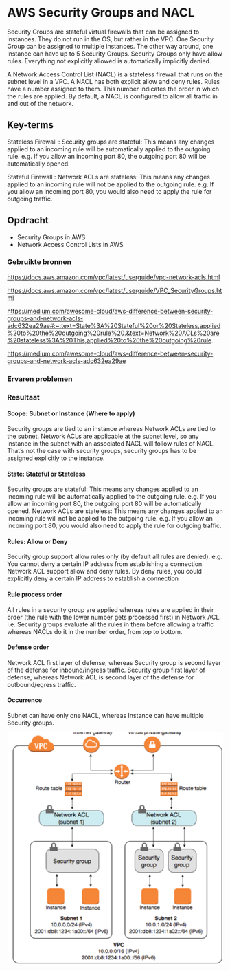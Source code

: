 # AWS Security Groups and NACL
Security Groups are stateful virtual firewalls that can be assigned to instances. They do not run in the OS, but rather in the VPC.
One Security Group can be assigned to multiple instances. The other way around, one instance can have up to 5 Security Groups.
Security Groups only have allow rules. Everything not explicitly allowed is automatically implicitly denied.

A Network Access Control List (NACL) is a stateless firewall that runs on the subnet level in a VPC.
A NACL has both explicit allow and deny rules. Rules have a number assigned to them. This number indicates the order in which the rules are applied.
By default, a NACL is configured to allow all traffic in and out of the network.


## Key-terms
Stateless Firewall : Security groups are stateful: This means any changes applied to an incoming rule will be automatically applied to the outgoing rule. e.g. If you allow an incoming port 80, the outgoing port 80 will be automatically opened.

Stateful Firewall : Network ACLs are stateless: This means any changes applied to an incoming rule will not be applied to the outgoing rule. e.g. If you allow an incoming port 80, you would also need to apply the rule for outgoing traffic.


## Opdracht
- Security Groups in AWS
- Network Access Control Lists in AWS


### Gebruikte bronnen

https://docs.aws.amazon.com/vpc/latest/userguide/vpc-network-acls.html

https://docs.aws.amazon.com/vpc/latest/userguide/VPC_SecurityGroups.html

https://medium.com/awesome-cloud/aws-difference-between-security-groups-and-network-acls-adc632ea29ae#:~:text=State%3A%20Stateful%20or%20Stateless,applied%20to%20the%20outgoing%20rule%20.&text=Network%20ACLs%20are%20stateless%3A%20This,applied%20to%20the%20outgoing%20rule.

https://medium.com/awesome-cloud/aws-difference-between-security-groups-and-network-acls-adc632ea29ae
### Ervaren problemen

### Resultaat
#### Scope: Subnet or Instance (Where to apply)
Security groups are tied to an instance whereas Network ACLs are tied to the subnet.
Network ACLs are applicable at the subnet level, so any instance in the subnet with an associated NACL will follow rules of NACL. That’s not the case with security groups, security groups has to be assigned explicitly to the instance.
#### State: Stateful or Stateless
Security groups are stateful: This means any changes applied to an incoming rule will be automatically applied to the outgoing rule. e.g. If you allow an incoming port 80, the outgoing port 80 will be automatically opened.
Network ACLs are stateless: This means any changes applied to an incoming rule will not be applied to the outgoing rule. e.g. If you allow an incoming port 80, you would also need to apply the rule for outgoing traffic.
#### Rules: Allow or Deny
Security group support allow rules only (by default all rules are denied). e.g. You cannot deny a certain IP address from establishing a connection.
Network ACL support allow and deny rules. By deny rules, you could explicitly deny a certain IP address to establish a connection 
#### Rule process order
All rules in a security group are applied whereas rules are applied in their order (the rule with the lower number gets processed first) in Network ACL.
i.e. Security groups evaluate all the rules in them before allowing a traffic whereas NACLs do it in the number order, from top to bottom.
#### Defense order
Network ACL first layer of defense, whereas Security group is second layer of the defense for inbound/ingress traffic.
Security group first layer of defense, whereas Network ACL is second layer of the defense for outbound/egress traffic.
#### Occurrence
Subnet can have only one NACL, whereas Instance can have multiple Security groups.

![alt text](https://github.com/techgrounds/cloud-6-repo-rupaliBC/blob/main/00_includes/nacl.png)

